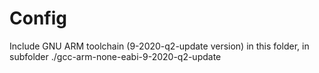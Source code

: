 # Config

Include GNU ARM toolchain (9-2020-q2-update version) in this folder, in subfolder ./gcc-arm-none-eabi-9-2020-q2-update
